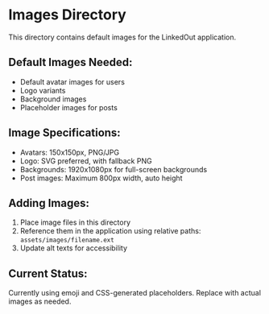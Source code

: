 # Images Directory

This directory contains default images for the LinkedOut application.

## Default Images Needed:
- Default avatar images for users
- Logo variants
- Background images
- Placeholder images for posts

## Image Specifications:
- Avatars: 150x150px, PNG/JPG
- Logo: SVG preferred, with fallback PNG
- Backgrounds: 1920x1080px for full-screen backgrounds
- Post images: Maximum 800px width, auto height

## Adding Images:
1. Place image files in this directory
2. Reference them in the application using relative paths: `assets/images/filename.ext`
3. Update alt texts for accessibility

## Current Status:
Currently using emoji and CSS-generated placeholders. Replace with actual images as needed.